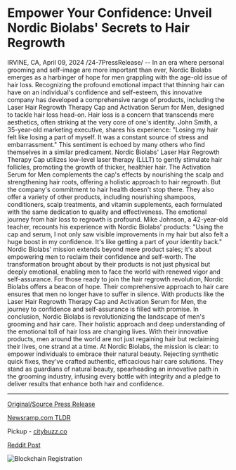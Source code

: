 # Empower Your Confidence: Unveil Nordic Biolabs' Secrets to Hair Regrowth

IRVINE, CA, April 09, 2024 /24-7PressRelease/ -- In an era where personal grooming and self-image are more important than ever, Nordic Biolabs emerges as a harbinger of hope for men grappling with the age-old issue of hair loss. Recognizing the profound emotional impact that thinning hair can have on an individual's confidence and self-esteem, this innovative company has developed a comprehensive range of products, including the Laser Hair Regrowth Therapy Cap and Activation Serum for Men, designed to tackle hair loss head-on.  Hair loss is a concern that transcends mere aesthetics, often striking at the very core of one's identity. John Smith, a 35-year-old marketing executive, shares his experience: "Losing my hair felt like losing a part of myself. It was a constant source of stress and embarrassment." This sentiment is echoed by many others who find themselves in a similar predicament.  Nordic Biolabs' Laser Hair Regrowth Therapy Cap utilizes low-level laser therapy (LLLT) to gently stimulate hair follicles, promoting the growth of thicker, healthier hair. The Activation Serum for Men complements the cap's effects by nourishing the scalp and strengthening hair roots, offering a holistic approach to hair regrowth.  But the company's commitment to hair health doesn't stop there. They also offer a variety of other products, including nourishing shampoos, conditioners, scalp treatments, and vitamin supplements, each formulated with the same dedication to quality and effectiveness.  The emotional journey from hair loss to regrowth is profound. Mike Johnson, a 42-year-old teacher, recounts his experience with Nordic Biolabs' products: "Using the cap and serum, I not only saw visible improvements in my hair but also felt a huge boost in my confidence. It's like getting a part of your identity back."  Nordic Biolabs' mission extends beyond mere product sales; it's about empowering men to reclaim their confidence and self-worth. The transformation brought about by their products is not just physical but deeply emotional, enabling men to face the world with renewed vigor and self-assurance.  For those ready to join the hair regrowth revolution, Nordic Biolabs offers a beacon of hope. Their comprehensive approach to hair care ensures that men no longer have to suffer in silence. With products like the Laser Hair Regrowth Therapy Cap and Activation Serum for Men, the journey to confidence and self-assurance is filled with promise.  In conclusion, Nordic Biolabs is revolutionizing the landscape of men's grooming and hair care. Their holistic approach and deep understanding of the emotional toll of hair loss are changing lives. With their innovative products, men around the world are not just regaining hair but reclaiming their lives, one strand at a time.  At Nordic Biolabs, the mission is clear: to empower individuals to embrace their natural beauty. Rejecting synthetic quick fixes, they've crafted authentic, efficacious hair care solutions. They stand as guardians of natural beauty, spearheading an innovative path in the grooming industry, infusing every bottle with integrity and a pledge to deliver results that enhance both hair and confidence. 

---

[Original/Source Press Release](https://www.24-7pressrelease.com/press-release/509897/empower-your-confidence-unveil-nordic-biolabs-secrets-to-hair-regrowth)
                    

[Newsramp.com TLDR](https://newsramp.com/curated-news/nordic-biolabs-revolutionizing-men-s-hair-regrowth-with-innovative-products/9f74d1524c3592b0609c8581ef8babb3) 


Pickup - [citybuzz.co](https://citybuzz.co/2024/04/09/nordic-biolabs-empowers-men-to-regain-confidence-through-innovative-hair-regrowth-solutions)
 



[Reddit Post](https://www.reddit.com/r/HealthCareNewsInfo/comments/1bzm13s/nordic_biolabs_revolutionizing_mens_hair_regrowth/) 



![Blockchain Registration](https://cdn.newsramp.app/24-7PressRelease/qrcode/244/9/jazzzaIb.webp)